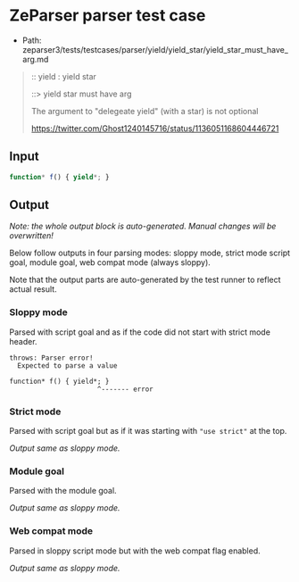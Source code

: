 # ZeParser parser test case

- Path: zeparser3/tests/testcases/parser/yield/yield_star/yield_star_must_have_arg.md

> :: yield : yield star
>
> ::> yield star must have arg
>
>The argument to "delegeate yield" (with a star) is not optional
>
> https://twitter.com/Ghost1240145716/status/1136051168604446721

## Input

`````js
function* f() { yield*; }
`````


## Output

_Note: the whole output block is auto-generated. Manual changes will be overwritten!_

Below follow outputs in four parsing modes: sloppy mode, strict mode script goal, module goal, web compat mode (always sloppy).

Note that the output parts are auto-generated by the test runner to reflect actual result.

### Sloppy mode

Parsed with script goal and as if the code did not start with strict mode header.

`````
throws: Parser error!
  Expected to parse a value

function* f() { yield*; }
                      ^------- error
`````

### Strict mode

Parsed with script goal but as if it was starting with `"use strict"` at the top.

_Output same as sloppy mode._

### Module goal

Parsed with the module goal.

_Output same as sloppy mode._

### Web compat mode

Parsed in sloppy script mode but with the web compat flag enabled.

_Output same as sloppy mode._
